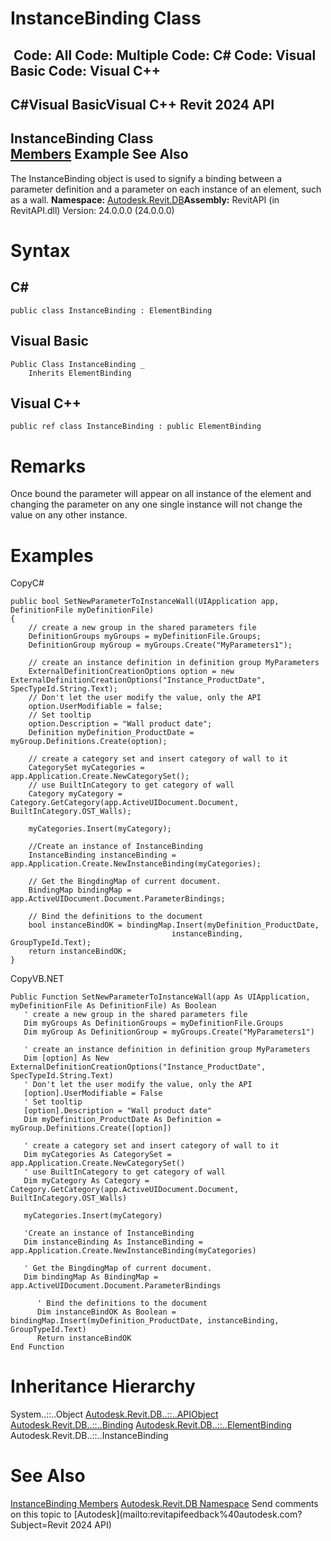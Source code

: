 # InstanceBinding Class

﻿
 Code: All Code: Multiple Code: C# Code: Visual Basic Code: Visual C++   
---  
C#Visual BasicVisual C++
Revit 2024 API  
---  
InstanceBinding Class  
[Members](21185797-df06-1995-8d40-d60cc6fa76fb.md "InstanceBinding Members") Example See Also  
---  
The InstanceBinding object is used to signify a binding between a parameter definition and a parameter on each instance of an element, such as a wall.
**Namespace:** [Autodesk.Revit.DB](87546ba7-461b-c646-cbb1-2cb8f5bff8b2.md "Autodesk.Revit.DB Namespace")**Assembly:** RevitAPI (in RevitAPI.dll) Version: 24.0.0.0 (24.0.0.0)
# Syntax
C#  
---  
```text
public class InstanceBinding : ElementBinding
```
  
Visual Basic  
---  
```text
Public Class InstanceBinding _
	Inherits ElementBinding
```
  
Visual C++  
---  
```text
public ref class InstanceBinding : public ElementBinding
```
  
# Remarks
Once bound the parameter will appear on all instance of the element and changing the parameter on any one single instance will not change the value on any other instance.
# Examples
CopyC#
```text
public bool SetNewParameterToInstanceWall(UIApplication app, DefinitionFile myDefinitionFile)
{
    // create a new group in the shared parameters file
    DefinitionGroups myGroups = myDefinitionFile.Groups;
    DefinitionGroup myGroup = myGroups.Create("MyParameters1");

    // create an instance definition in definition group MyParameters
    ExternalDefinitionCreationOptions option = new ExternalDefinitionCreationOptions("Instance_ProductDate", SpecTypeId.String.Text);
    // Don't let the user modify the value, only the API
    option.UserModifiable = false;
    // Set tooltip
    option.Description = "Wall product date";
    Definition myDefinition_ProductDate = myGroup.Definitions.Create(option);

    // create a category set and insert category of wall to it
    CategorySet myCategories = app.Application.Create.NewCategorySet();
    // use BuiltInCategory to get category of wall
    Category myCategory = Category.GetCategory(app.ActiveUIDocument.Document, BuiltInCategory.OST_Walls);

    myCategories.Insert(myCategory);

    //Create an instance of InstanceBinding
    InstanceBinding instanceBinding = app.Application.Create.NewInstanceBinding(myCategories);

    // Get the BingdingMap of current document.
    BindingMap bindingMap = app.ActiveUIDocument.Document.ParameterBindings;

    // Bind the definitions to the document
    bool instanceBindOK = bindingMap.Insert(myDefinition_ProductDate,
                                    instanceBinding, GroupTypeId.Text);
    return instanceBindOK;
}
```

CopyVB.NET
```text
Public Function SetNewParameterToInstanceWall(app As UIApplication, myDefinitionFile As DefinitionFile) As Boolean
   ' create a new group in the shared parameters file
   Dim myGroups As DefinitionGroups = myDefinitionFile.Groups
   Dim myGroup As DefinitionGroup = myGroups.Create("MyParameters1")

   ' create an instance definition in definition group MyParameters
   Dim [option] As New ExternalDefinitionCreationOptions("Instance_ProductDate", SpecTypeId.String.Text)
   ' Don't let the user modify the value, only the API
   [option].UserModifiable = False
   ' Set tooltip
   [option].Description = "Wall product date"
   Dim myDefinition_ProductDate As Definition = myGroup.Definitions.Create([option])

   ' create a category set and insert category of wall to it
   Dim myCategories As CategorySet = app.Application.Create.NewCategorySet()
   ' use BuiltInCategory to get category of wall
   Dim myCategory As Category = Category.GetCategory(app.ActiveUIDocument.Document, BuiltInCategory.OST_Walls)

   myCategories.Insert(myCategory)

   'Create an instance of InstanceBinding
   Dim instanceBinding As InstanceBinding = app.Application.Create.NewInstanceBinding(myCategories)

   ' Get the BingdingMap of current document.
   Dim bindingMap As BindingMap = app.ActiveUIDocument.Document.ParameterBindings

      ' Bind the definitions to the document
      Dim instanceBindOK As Boolean = bindingMap.Insert(myDefinition_ProductDate, instanceBinding, GroupTypeId.Text)
      Return instanceBindOK
End Function
```

# Inheritance Hierarchy
System..::..Object [Autodesk.Revit.DB..::..APIObject](beb86ef5-39ad-3f0d-0cd9-0c929387a2bb.md "APIObject Class") [Autodesk.Revit.DB..::..Binding](47f6ad6f-8d00-af57-995e-dc6db1255f58.md "Binding Class") [Autodesk.Revit.DB..::..ElementBinding](15ebf308-364c-2bef-e91c-dd6552e5ccbe.md "ElementBinding Class") Autodesk.Revit.DB..::..InstanceBinding
# See Also
[InstanceBinding Members](21185797-df06-1995-8d40-d60cc6fa76fb.md "InstanceBinding Members")
[Autodesk.Revit.DB Namespace](87546ba7-461b-c646-cbb1-2cb8f5bff8b2.md "Autodesk.Revit.DB Namespace")
Send comments on this topic to [Autodesk](mailto:revitapifeedback%40autodesk.com?Subject=Revit 2024 API)
